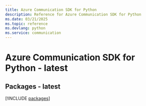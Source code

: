 ```yaml
---
title: Azure Communication SDK for Python
description: Reference for Azure Communication SDK for Python
ms.date: 03/21/2025
ms.topic: reference
ms.devlang: python
ms.service: communication
---
```

# Azure Communication SDK for Python - latest
## Packages - latest
[!INCLUDE [packages](communication-index.md)]